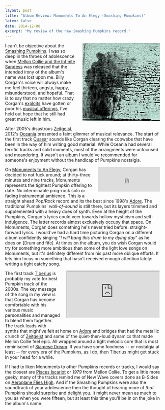 ```yaml
---
layout: post
title: "Album Review: Monuments To An Elegy (Smashing Pumpkins)"
latex: false
date: 2014-12-08
excerpt: "My review of the new Smashing Pumpkins record."
---
```


<img width="50%" style="float: right; margin-left: 1.5em; margin-bottom: 1.5em;" src="/images/elegy-cover.jpg">

I can't be objective about the [Smashing Pumpkins]. I was so deep in the throes of adolescence when [Mellon Collie and the Infinite Sandess] was released that the intended irony of the album's name was lost upon me. Billy Corgan's voice will always make me feel thirteen, angsty, happy, misunderstood, and hopeful. That is to say that no matter how crazy Corgan's [exploits] have gotten or poor his [musical offerings], I've held out hope that he still had great music left in him.


After 2005's disastrous [Zeitgeist], 2012's [Oceania] presented a faint glimmer of musical relevance. The start of the first track [Quasar] sounds like Corgan clearing the cobwebs that have been in the way of him writing good material. While Oceania had several terrific tracks and solid moments, most of the arrangments were unfocused and meandering. It wasn't an album I would've recommended for someone's enjoyment without the handicap of Pumpkins nostalgia.

<iframe width="40%" height="80" src="https://rd.io/i/QV5bTjdeQjPa/" frameborder="0" style ="float: right; margin-left: 1em; margin-bottom: 1em;"></iframe>


On [Monuments to An Elegy], Corgan has decided to not fuck around; at thirty-three minutes and nine tracks, Monuments represents the tightest Pumpkin offering to date. No interminable prog-rock solo or fading instrumental ambience. This is a straight ahead Pop/Rock record and its the best since 1998's [Adore]. The traditional Pumpkins' _wall-of-sound_ is still there, but its layers trimmed and supplemented with a heavy does of synth. Even at the height of the Pumpkins, Corgan's lyrics could veer towards hollow mysticism and self-indulgence. The latter records almost exclusively occupy that space. On Monuments, Corgan does something he's never tried before: straight-forward lyrics. I would've had a hard time picturing Corgan on a different album confidently singing "_I will bang this drum to my dying day_" as he does on [Drum and fife]. At times on the album, you do wish Corgan would try for something more ambitious than some of the light love songs on Monuments, but it's definitely different from his past more oblique efforts. It lets him focus on something that hasn't received enough attention lately: writing a tight catchy song.

<iframe style="float: right; margin-left: 1.5em; margin-bottom: 1.5em"
src="http://youtube.com/embed/UHMSDYtxsu4"></iframe>

The first track [Tiberius] is probably my vote for best Pumpkin track of the 2000s. The key message of the song in my view is that Corgan has become comfortable with his  various music personalities and managed to blend them together. The track leads with synths that might've felt at home on [Adore] and bridges that had the metallic crunch of [Zeitgeist] and some of the quiet-then-loud dynamics that made Mellon Collie feel epic. All wrapped around a tight melodic core that is most reminiscent of [Siamese Dream]. If you have some fondness -- or nostalgia at least -- for every era of the Pumpkins, as I do, then Tiberius might get stuck in your head for a while.


If I had to liken Monuments to other Pumpkins records or tracks, I would say the closest are [Pisces Iscariot] or _1979_ from Mellon Collie. To get a little more geeky, many of the tracks remind me of New Wave covers done as B-Sides on [Aeroplane Flies High]. And if the Smashing Pumpkins were also the soundtrack of your adolescence then the thought of hearing more of _that_ Pumpkins should surprise and delight you. It might never mean as much to you as when you were fifteen, but at least this time you'll be in on the joke in the album's name.

<!-- Footnotes and Links -->
[Smashing Pumpkins]: http://en.wikipedia.org/wiki/The_Smashing_Pumpkins
[Mellon Collie and the Infinite Sandess]: http://en.wikipedia.org/wiki/Mellon_Collie_and_the_Infinite_Sadness
[exploits]: https://www.youtube.com/watch?v=ESMCx0KNVkw
[musical offerings]: http://www.allmusic.com/album/zeitgeist-mw0000475412
[Zeitgeist]: http://www.allmusic.com/album/zeitgeist-mw0000475412
[Oceania]: http://www.allmusic.com/album/oceania-mw0002232972
[Quasar]: http://rd.io/x/QV5bTjdeQjPa/
[Tiberius]: https://www.youtube.com/watch?v=UHMSDYtxsu4
[Adore]: http://www.allmusic.com/album/adore-mw0000035035
[Siamese Dream]: http://www.allmusic.com/album/siamese-dream-mw0000099414
[Aeroplane Flies High]: http://www.allmusic.com/album/the-aeroplane-flies-high-mw0000080285
[Pisces Iscariot]: http://www.allmusic.com/album/pisces-iscariot-mw0000626353
[Monuments to An Elegy]: https://itunes.apple.com/us/album/monuments-to-an-elegy/id929790535
